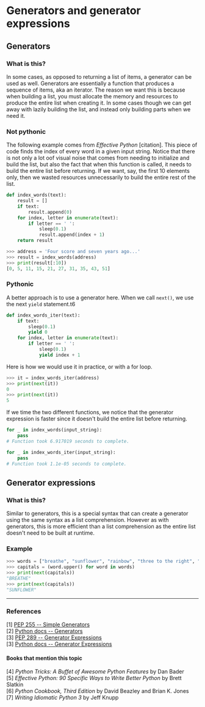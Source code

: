 # Generators and generator expressions

## Generators
### What is this?
In some cases, as opposed to returning a list of items, a generator can be used as well. Generators are essentially a function that produces a sequence of items, aka an iterator. The reason we want this is because when building a list, you must allocate the memory and resources to produce the entire list when creating it. In some cases though we can get away with lazily building the list, and instead only building parts when we need it.

### Not pythonic
The following example comes from *Effective Python* [citation]. This piece of code finds the index of every word in a given input string. Notice that there is not only a lot oof visual noise that comes from needing to initialize and build the list, but also the fact that when this function is called, it needs to build the entire list before returning. If we want, say, the first 10 elements only, then we wasted resources unnecessarily to build the entire rest of the list.

```py
def index_words(text):
    result = []
    if text:
        result.append(0)
    for index, letter in enumerate(text):
        if letter == ' ':
            sleep(0.1)
            result.append(index + 1)
    return result
```

```py
>>> address = 'Four score and seven years ago...'
>>> result = index_words(address)
>>> print(result[:10])
[0, 5, 11, 15, 21, 27, 31, 35, 43, 51]
```

### Pythonic
A better approach is to use a generator here. When we call `next()`, we use the next `yield` statement.t6

```py
def index_words_iter(text):
    if text:
        sleep(0.1)
        yield 0
    for index, letter in enumerate(text):
        if letter == ' ':
            sleep(0.1)
            yield index + 1
```

Here is how we would use it in practice, or with a for loop.

```py
>>> it = index_words_iter(address)
>>> print(next(it))
0
>>> print(next(it))
5
```

If we time the two different functions, we notice that the generator expression is faster since it doesn't build the entire list before returning.

```py
for _ in index_words(input_string):
    pass
# Function took 6.917019 seconds to complete.

for _ in index_words_iter(input_string):
    pass
# Function took 1.1e-05 seconds to complete.
```

## Generator expressions
### What is this?

Similar to generators, this is a special syntax that can create a generator using the same syntax as a list comprehension. However as with generators, this is more efficient than a list comprehension as the entire list doesn't need to be built at runtime.

### Example

```py
>>> words = ["breathe", "sunflower", "rainbow", "three to the right", "four to the left"]
>>> capitals = (word.upper() for word in words)
>>> print(next(capitals))
"BREATHE"
>>> print(next(capitals))
"SUNFLOWER"
```

---

### References
[1] [PEP 255 -- Simple Generators](https://www.python.org/dev/peps/pep-0255/)  
[2] [Python docs -- Generators](https://wiki.python.org/moin/Generators)  
[3] [PEP 289 -- Generator Expressions](https://www.python.org/dev/peps/pep-0289/)  
[3] [Python docs -- Generator Expressions](https://docs.python.org/3/reference/expressions.html#generator-expressions)

#### Books that mention this topic
[4] *Python Tricks: A Buffet of Awesome Python Features* by Dan Bader  
[5] *Effective Python: 90 Specific Ways to Write Better Python* by Brett Slatkin  
[6] *Python Cookbook, Third Edition* by David Beazley and Brian K. Jones  
[7] *Writing Idiomatic Python 3* by Jeff Knupp  

